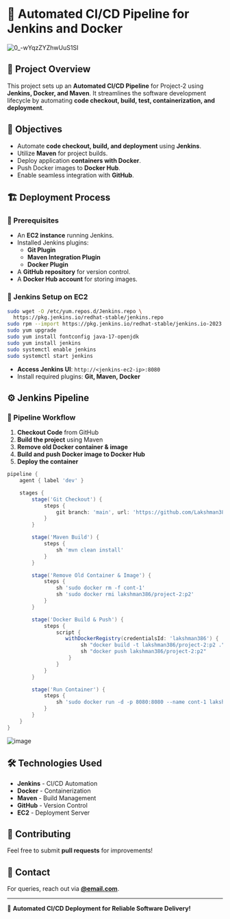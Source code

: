 # 🚀 Automated CI/CD Pipeline for Jenkins and Docker

![0_-wYqzZYZhwUuS1SI](https://github.com/user-attachments/assets/662185ab-8afc-402d-95d3-8aeea6d0af67)

## 📌 Project Overview
This project sets up an **Automated CI/CD Pipeline** for Project-2 using **Jenkins, Docker, and Maven**. It streamlines the software development lifecycle by automating **code checkout, build, test, containerization, and deployment**.

## 🎯 Objectives
- Automate **code checkout, build, and deployment** using **Jenkins**.
- Utilize **Maven** for project builds.
- Deploy application **containers with Docker**.
- Push Docker images to **Docker Hub**.
- Enable seamless integration with **GitHub**.

## 🏗️ Deployment Process

### 🔹 Prerequisites
- An **EC2 instance** running Jenkins.
- Installed Jenkins plugins:
  - **Git Plugin**
  - **Maven Integration Plugin**
  - **Docker Plugin**
- A **GitHub repository** for version control.
- A **Docker Hub account** for storing images.

### 🔹 Jenkins Setup on EC2
```bash
sudo wget -O /etc/yum.repos.d/Jenkins.repo \ 
  https://pkg.jenkins.io/redhat-stable/jenkins.repo
sudo rpm --import https://pkg.jenkins.io/redhat-stable/jenkins.io-2023.key
sudo yum upgrade
sudo yum install fontconfig java-17-openjdk
sudo yum install jenkins
sudo systemctl enable jenkins
sudo systemctl start jenkins
```
- **Access Jenkins UI**: `http://<jenkins-ec2-ip>:8080`
- Install required plugins: **Git, Maven, Docker**

## ⚙️ Jenkins Pipeline

### 📌 Pipeline Workflow
1. **Checkout Code** from GitHub
2. **Build the project** using Maven
3. **Remove old Docker container & image**
4. **Build and push Docker image to Docker Hub**
5. **Deploy the container**

```groovy
pipeline {
    agent { label 'dev' }

    stages {
        stage('Git Checkout') {
            steps {
                git branch: 'main', url: 'https://github.com/Lakshman386/gctech.git'
            }
        }

        stage('Maven Build') {
            steps {
                sh 'mvn clean install'
            }
        }

        stage('Remove Old Container & Image') {
            steps {
                sh 'sudo docker rm -f cont-1'
                sh 'sudo docker rmi lakshman386/project-2:p2'
            }
        }

        stage('Docker Build & Push') {
            steps {
                script {
                   withDockerRegistry(credentialsId: 'lakshman386') {
                        sh "docker build -t lakshman386/project-2:p2 ."
                        sh "docker push lakshman386/project-2:p2"
                    }
                }
            }
        }

        stage('Run Container') {
            steps {
                sh 'sudo docker run -d -p 8080:8080 --name cont-1 lakshman386/project-2:p2'
            }
        }
    }
}
```

![image](https://github.com/user-attachments/assets/516193b2-f0ea-4370-a7eb-a8872484c60a)

## 🛠️ Technologies Used
- **Jenkins** - CI/CD Automation
- **Docker** - Containerization
- **Maven** - Build Management
- **GitHub** - Version Control
- **EC2** - Deployment Server

## 📢 Contributing
Feel free to submit **pull requests** for improvements!

## 📧 Contact
For queries, reach out via **[@email.com](mailto:lakshminarayanas386@example.com)**.

---
🚀 **Automated CI/CD Deployment for Reliable Software Delivery!**

